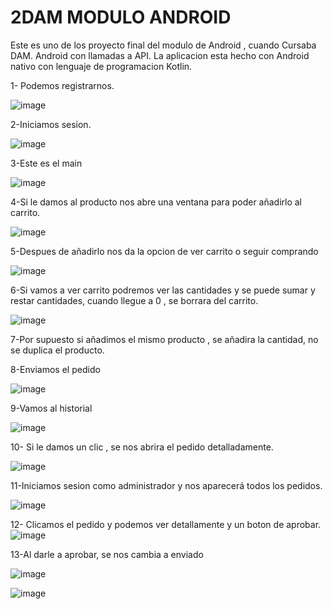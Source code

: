 # 2DAM MODULO ANDROID
Este es uno de los proyecto final del modulo de Android , cuando Cursaba DAM.
Android con llamadas a API. La aplicacion esta hecho con Android nativo con lenguaje de programacion Kotlin.

1- Podemos registrarnos.

![image](https://github.com/FA90N/CompraOnline/assets/123337463/6d91b644-ee6b-4b5b-8d3a-bd8c5023f4ae)

2-Iniciamos sesion.

![image](https://github.com/FA90N/CompraOnline/assets/123337463/b64730cc-e4ea-43e6-952d-1eb0cfef0b5b)

3-Este es el main

![image](https://github.com/FA90N/CompraOnline/assets/123337463/48080ed7-b631-40d3-bf44-1b7359bb2d56)

4-Si le damos al producto nos abre una ventana para poder añadirlo al carrito.

![image](https://github.com/FA90N/CompraOnline/assets/123337463/4b03c760-1077-4abd-9277-3aade77f1838)

5-Despues de añadirlo nos da la opcion de ver carrito o seguir comprando

![image](https://github.com/FA90N/CompraOnline/assets/123337463/3493d9b9-b891-43a7-b512-df26ca83acc0)

6-Si vamos a ver carrito podremos ver las cantidades y se puede sumar y restar cantidades, cuando llegue a 0 , se borrara del carrito.

![image](https://github.com/FA90N/CompraOnline/assets/123337463/604d6b7d-5b0a-4c0f-8667-e12a97a5103b)

7-Por supuesto si añadimos el mismo producto , se añadira la cantidad, no se duplica el producto. 

8-Enviamos el pedido

![image](https://github.com/FA90N/CompraOnline/assets/123337463/8e63e11d-dc21-441e-ac70-344218200021)

9-Vamos al historial

![image](https://github.com/FA90N/CompraOnline/assets/123337463/b1e78187-89df-4115-8116-3e9cf891883c)

10- Si le damos un clic , se nos abrira el pedido detalladamente.

![image](https://github.com/FA90N/CompraOnline/assets/123337463/c4ac2123-fdc7-4a54-b546-f702c620aeac)

11-Iniciamos sesion como administrador y nos aparecerá todos los pedidos.

![image](https://github.com/FA90N/CompraOnline/assets/123337463/04fe0dc4-6551-4ac4-a267-6b113e976a74)

12- Clicamos el pedido y podemos ver detallamente y un boton de aprobar.
![image](https://github.com/FA90N/CompraOnline/assets/123337463/3993b761-e358-41f6-be42-26d64ec616c2)

13-Al darle a aprobar, se nos cambia a enviado

![image](https://github.com/FA90N/CompraOnline/assets/123337463/d748e2ec-d1d9-4ff8-a3db-8d2800d44198)

![image](https://github.com/FA90N/CompraOnline/assets/123337463/506bf840-b3bc-4711-a17e-0c63f5f63c4b)









